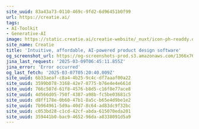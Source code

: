 ```yaml
---
site_uuid: 83a43a73-0110-469c-9fd2-6d96451b0f99
url: https://creatie.ai/
tags:
- AI-Toolkit
- Generative-AI
image: https://static.creatie.ai/creatie-website/_nuxt/icon-ph-readdy.dYZwGa4B.svg
site_name: Creatie
title: 'Intuitive, affordable, AI-powered product design software'
og_screenshot_url: https://og-screenshots-prod.s3.amazonaws.com/1366x768/80/false/a8c6bfdc4fe583a8ac584cd647cef75572b07e82fff4b1188bef9e5dcccc084b.jpeg
jina_last_request: '2025-03-09T06:45:11.855Z'
jina_error: 'Error occurred'
og_last_fetch: '2025-03-07T05:20:40.009Z'
site_uuid: 6b33aeaf-c8a4-4b25-9c4c-df7aaaf00a22
site_uuid: 3599b078-3168-42e7-8775-b76e4e4e661d
site_uuid: 766c507d-61f8-4576-b8d5-c16f8e77ace8
site_uuid: 4d566d05-750f-4387-a98b-fc5be03681c5
site_uuid: d8ff178e-0b60-47b1-8a5c-b65e4d9be1e2
site_uuid: 7b964961-5d9a-40d7-8c64-ad83dc9f32bc
site_uuid: c053bd28-c1cd-42cf-abda-615070eda201
site_uuid: 359441b0-bac9-4652-96da-a8338091d5a9
---
```


